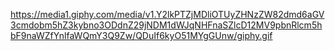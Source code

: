https://media1.giphy.com/media/v1.Y2lkPTZjMDliOTUyZHNzZW82dmd6aGV3cmdobm5hZ3kybno3ODdnZ29jNDM1dWJqNHFnaSZlcD12MV9pbnRlcm5hbF9naWZfYnlfaWQmY3Q9Zw/QDuIf6kyO51MYgGUnw/giphy.gif
